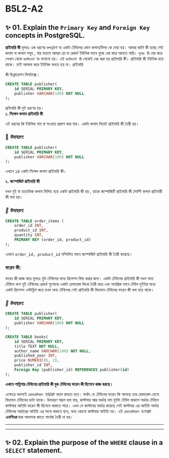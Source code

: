 # B5L2-A2

## ✨ 01. Explain the `Primary Key` and `Foreign Key` concepts in PostgreSQL.

**প্রাইমারি কী** মূলতঃ এক ধরণের `কন্সট্রেইন্ট` যা একটা টেবিলের কোন কলাম/ফিল্ড কে দেয়া হয়। আমরা জানি কী হচ্ছে সেই কলাম বা কলাম সমূহ , যার মধ্যমে আমরা রো বা রেকর্ড ইউনিক ভাবে খুজে বের করে আনতে পারি। `সুপার কী` বের করে সেখান থেকে `ক্যান্ডিডেট কি` বানানো হয়। এই `ক্যান্ডিডেট কী` থেকেই বের করা হয় প্রাইমারি কী। প্রাইমারি কী ইউনিক হয়ে থাকে। তাই আলাদা করে ইউনিক বলতে হয় না। প্রাইমারি

কী ডিক্লারেশন সিনট্যাক্স :

```sql
CREATE TABLE publisher(
    id SERIAL PRIMARY KEY,
    publisher VARCHAR(100) NOT NULL
);
```

প্রাইমারি কী দুই ধরণের হয়।  
**১. সিঙ্গেল কলাম প্রাইমারি কী**

এই ধরনের কি ইউনিক নাম বা সংখ্যায় প্রকাশ করা যায়। একটা কলাম দিয়েই প্রাইমারি কী তৈরী হয়।

### 🚀 _উদাহরণ:_

```sql
CREATE TABLE publisher(
    id SERIAL PRIMARY KEY,
    publisher VARCHAR(100) NOT NULL
);
```

এখানে `id` একটা সিঙ্গেল কলাম প্রাইমারি কী।

**২. কম্পোজিট প্রাইমারি কী**

যখন দুই বা ততোধিক কলাম মিলিত হয়ে একটা প্রাইমারি কী হয় , তাকে কম্পোজিটি প্রাইমারি কী /মাল্টি কলাম প্রাইমারী কী বলা হয়।

### _🚀 উদাহরণ:_

```sql
CREATE TABLE order_items (
    order_id INT,
    product_id INT,
    quantity INT,
    PRIMARY KEY (order_id, product_id)
);

```

এখানে `order_id, product_id` সম্মিলিত ভাবে কম্পোজিট প্রাইমারি কী তৈরী করেছে।

### ফরেন কী:

ফরেন কী কাজ করে মূলতঃ দুটা টেবিলের মধ্যে রিলেশন বিল্ড করার জন্য। একটা টেবিলের প্রাইমারি কী যখন অন্য টেবিলে বসে দুই টেবিলের রেকর্ড গুলোকে একটা রেফারেন্স লিংক তৈরী করে এবং সামগ্রিক ভাবে টেবিল দুইটার মধ্যে একটা রিলেশন এস্টাব্লিশ করে তখন অন্য টেবিলের সেই প্রাইমারি কী বিদ্যমান টেবিলের ফরেন কী বলা হয়ে থাকে।

### _🚀 উদাহরণ:_

```sql
CREATE TABLE publisher(
    id SERIAL PRIMARY KEY,
    publisher VARCHAR(100) NOT NULL
);

CREATE TABLE books(
    id SERIAL PRIMARY KEY,
    title TEXT NOT NULL,
    author_name VARCHAR(100) NOT NULL,
    published_year INT,
    price NUMERIC(6, 2),
    publisher_id INT,
    Foreign Key (publisher_id) REFERENCES publisher(id)
);
```

**এখানে পাব্লিশার টেবিলের প্রাইমারি কী বুক টেবিলের ফরেন কী হিসেবে কাজ করছে।**

এক্ষেত্রে অবশ্যই `রেফারেন্সিয়াল ইন্ট্রিগ্রিটি` বহাল রাখতে হবে। অর্থাৎ যে টেবিলের ফরেন কি আসছে তার রেফারেন্স যেনো বিদ্যমান টেবিলের ডাটা থাকে। উদাহরণ স্বরূপ বলা যায়, কাস্টমার আর অর্ডার নাম দুইটা টেবিল থাকলে অর্ডার টেবিলে কাস্টমার আইডি ফরেন কী হিসেবে থাকতে পারে। এখন যে কাস্টমের অর্ডার করেছে সেই কাস্টমার এর আইডি অর্ডার টেবিলের অর্ডারের আইডি এর সাথে থাকতে হবে, অন্য কোনো কাস্টমার আইডি নয়। এই `রেফারেন্সিয়াল ইন্টেগ্রিটি` **_এনশিওর_** করা আবশ্যক জাতে গার্বেজ তৈরী না হয়।

---

---

## ✨ 02. Explain the purpose of the `WHERE` clause in a `SELECT` statement.
